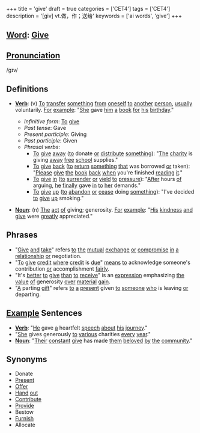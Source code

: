 +++
title = 'give'
draft = true
categories = ['CET4']
tags = ['CET4']
description = '[giv] vt.做，作；送给'
keywords = ['ai words', 'give']
+++

## [Word](/post/word/): [Give](/post/give/)

## [Pronunciation](/post/pronunciation/)
/ɡɪv/

## Definitions
- **[Verb](/post/verb/)**: (v) [To](/post/to/) [transfer](/post/transfer/) [something](/post/something/) [from](/post/from/) [oneself](/post/oneself/) [to](/post/to/) [another](/post/another/) [person](/post/person/), [usually](/post/usually/) voluntarily. [For](/post/for/) [example](/post/example/): "[She](/post/she/) gave [him](/post/him/) [a](/post/a/) [book](/post/book/) [for](/post/for/) [his](/post/his/) [birthday](/post/birthday/)."
  - _Infinitive form_: [To](/post/to/) [give](/post/give/)
  - _Past tense_: Gave
  - _Present participle_: Giving
  - _Past participle_: Given
  - _Phrasal verbs_:
    - [To](/post/to/) [give](/post/give/) [away](/post/away/) ([to](/post/to/) donate [or](/post/or/) [distribute](/post/distribute/) [something](/post/something/)): "[The](/post/the/) [charity](/post/charity/) is giving [away](/post/away/) [free](/post/free/) [school](/post/school/) supplies."
    - [To](/post/to/) [give](/post/give/) [back](/post/back/) ([to](/post/to/) [return](/post/return/) [something](/post/something/) [that](/post/that/) was borrowed [or](/post/or/) taken): "[Please](/post/please/) [give](/post/give/) [the](/post/the/) [book](/post/book/) [back](/post/back/) [when](/post/when/) you're finished [reading](/post/reading/) [it](/post/it/)."
    - [To](/post/to/) [give](/post/give/) [in](/post/in/) ([to](/post/to/) [surrender](/post/surrender/) [or](/post/or/) [yield](/post/yield/) [to](/post/to/) [pressure](/post/pressure/)): "[After](/post/after/) hours [of](/post/of/) arguing, [he](/post/he/) [finally](/post/finally/) gave [in](/post/in/) [to](/post/to/) [her](/post/her/) demands."
    - [To](/post/to/) [give](/post/give/) [up](/post/up/) ([to](/post/to/) [abandon](/post/abandon/) [or](/post/or/) [cease](/post/cease/) doing [something](/post/something/)): "I've decided [to](/post/to/) [give](/post/give/) [up](/post/up/) smoking."

- **[Noun](/post/noun/)**: (n) [The](/post/the/) [act](/post/act/) [of](/post/of/) giving; generosity. [For](/post/for/) [example](/post/example/): "[His](/post/his/) [kindness](/post/kindness/) [and](/post/and/) [give](/post/give/) were [greatly](/post/greatly/) appreciated."

## Phrases
- "[Give](/post/give/) [and](/post/and/) [take](/post/take/)" refers [to](/post/to/) [the](/post/the/) [mutual](/post/mutual/) [exchange](/post/exchange/) [or](/post/or/) [compromise](/post/compromise/) [in](/post/in/) [a](/post/a/) [relationship](/post/relationship/) [or](/post/or/) negotiation.
- "[To](/post/to/) [give](/post/give/) [credit](/post/credit/) [where](/post/where/) [credit](/post/credit/) is [due](/post/due/)" [means](/post/means/) [to](/post/to/) acknowledge someone's contribution [or](/post/or/) accomplishment [fairly](/post/fairly/).
- "It's [better](/post/better/) [to](/post/to/) [give](/post/give/) [than](/post/than/) [to](/post/to/) [receive](/post/receive/)" is an [expression](/post/expression/) emphasizing [the](/post/the/) [value](/post/value/) [of](/post/of/) generosity [over](/post/over/) [material](/post/material/) [gain](/post/gain/).
- "[A](/post/a/) parting [gift](/post/gift/)" refers [to](/post/to/) [a](/post/a/) [present](/post/present/) given [to](/post/to/) [someone](/post/someone/) [who](/post/who/) is leaving [or](/post/or/) departing.

## [Example](/post/example/) Sentences
- **[Verb](/post/verb/)**: "[He](/post/he/) gave [a](/post/a/) heartfelt [speech](/post/speech/) [about](/post/about/) [his](/post/his/) [journey](/post/journey/)."
- "[She](/post/she/) gives generously [to](/post/to/) [various](/post/various/) charities [every](/post/every/) [year](/post/year/)."
- **[Noun](/post/noun/)**: "[Their](/post/their/) [constant](/post/constant/) [give](/post/give/) has made [them](/post/them/) [beloved](/post/beloved/) [by](/post/by/) [the](/post/the/) [community](/post/community/)."

## Synonyms
- Donate
- [Present](/post/present/)
- [Offer](/post/offer/)
- [Hand](/post/hand/) [out](/post/out/)
- [Contribute](/post/contribute/)
- [Provide](/post/provide/)
- Bestow
- [Furnish](/post/furnish/)
- Allocate
